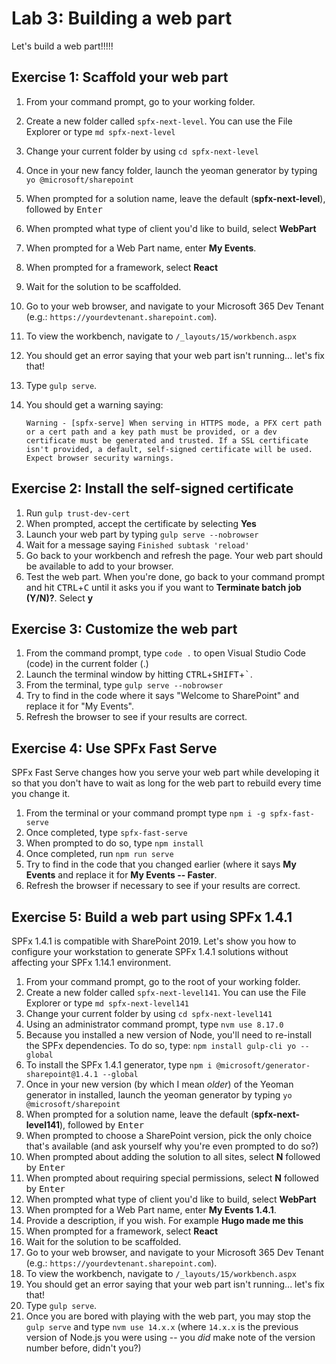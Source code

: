 # Lab 3: Building a web part

Let's build a web part!!!!!

## Exercise 1: Scaffold your web part

1. From your command prompt, go to your working folder.
1. Create a new folder called `spfx-next-level`. You can use the File Explorer or type `md spfx-next-level`
1. Change your current folder by using `cd spfx-next-level`
1. Once in your new fancy folder, launch the yeoman generator by typing `yo @microsoft/sharepoint`
1. When prompted for a solution name, leave the default (**spfx-next-level**), followed by <kbd>Enter</kbd>
1. When prompted what type of client you'd like to build, select **WebPart**
1. When prompted for a Web Part name, enter **My Events**.
1. When prompted for a framework, select **React**
1. Wait for the solution to be scaffolded.
1. Go to your web browser, and navigate to your Microsoft 365 Dev Tenant (e.g.: `https://yourdevtenant.sharepoint.com`).
1. To view the workbench, navigate to `/_layouts/15/workbench.aspx`
1. You should get an error saying that your web part isn't running... let's fix that!
1. Type `gulp serve`.
1. You should get a warning saying:

    ```console
    Warning - [spfx-serve] When serving in HTTPS mode, a PFX cert path or a cert path and a key path must be provided, or a dev certificate must be generated and trusted. If a SSL certificate isn't provided, a default, self-signed certificate will be used. Expect browser security warnings.
    ```

## Exercise 2: Install the self-signed certificate

1. Run `gulp trust-dev-cert`
1. When prompted, accept the certificate by selecting **Yes**
1. Launch your web part by typing `gulp serve --nobrowser`
1. Wait for a message saying `Finished subtask 'reload'`
1. Go back to your workbench and refresh the page. Your web part should be available to add to your browser.
1. Test the web part. When you're done, go back to your command prompt and hit <kbd>CTRL</kbd>+<kbd>C</kbd> until it asks you if you want to **Terminate batch job (Y/N)?**. Select **y**

## Exercise 3: Customize the web part

1. From the command prompt, type `code .` to open Visual Studio Code (code) in the current folder (.)
1. Launch the terminal window by hitting <kbd>CTRL</kbd>+<kbd>SHIFT</kbd>+<kbd>`</kbd>.
1. From the terminal, type `gulp serve --nobrowser`
1. Try to find in the code where it says "Welcome to SharePoint" and replace it for "My Events".
1. Refresh the browser to see if your results are correct.

## Exercise 4: Use SPFx Fast Serve

SPFx Fast Serve changes how you serve your web part while developing it so that you don't have to wait as long for the web part to rebuild every time you change it.

1. From the terminal or your command prompt type `npm i -g spfx-fast-serve`
1. Once completed, type `spfx-fast-serve`
1. When prompted to do so, type `npm install`
1. Once completed, run `npm run serve`
1. Try to find in the code that you changed earlier (where it says **My Events** and replace it for **My Events -- Faster**.
1. Refresh the browser if necessary to see if your results are correct.

## Exercise 5: Build a web part using SPFx 1.4.1

SPFx 1.4.1 is compatible with SharePoint 2019. Let's show you how to configure your workstation to generate SPFx 1.4.1 solutions without affecting your SPFx 1.14.1 environment.

1. From your command prompt, go to the root of your working folder.
1. Create a new folder called `spfx-next-level141`. You can use the File Explorer or type `md spfx-next-level141`
1. Change your current folder by using `cd spfx-next-level141`
1. Using an administrator command prompt, type `nvm use 8.17.0`
1. Because you installed a new version of Node, you'll need to re-install the SPFx dependencies. To do so, type: `npm install gulp-cli yo --global`
1. To install the SPFx 1.4.1 generator, type `npm i @microsoft/generator-sharepoint@1.4.1 --global`
1. Once in your new version (by which I mean *older*) of the Yeoman generator in installed, launch the yeoman generator by typing `yo @microsoft/sharepoint`
1. When prompted for a solution name, leave the default (**spfx-next-level141**), followed by <kbd>Enter</kbd>
1. When prompted to choose a SharePoint version, pick the only choice that's available (and ask yourself why you're even prompted to do so?)
1. When prompted about adding the solution to all sites, select **N** followed by <kbd>Enter</kbd>
1. When prompted about requiring special permissions, select **N** followed by <kbd>Enter</kbd>
1. When prompted what type of client you'd like to build, select **WebPart**
1. When prompted for a Web Part name, enter **My Events 1.4.1**.
1. Provide a description, if you wish. For example **Hugo made me this**
1. When prompted for a framework, select **React**
1. Wait for the solution to be scaffolded.
1. Go to your web browser, and navigate to your Microsoft 365 Dev Tenant (e.g.: `https://yourdevtenant.sharepoint.com`).
1. To view the workbench, navigate to `/_layouts/15/workbench.aspx`
1. You should get an error saying that your web part isn't running... let's fix that!
1. Type `gulp serve`.
1. Once you are bored with playing with the web part, you may stop the `gulp serve` and type `nvm use 14.x.x` (where `14.x.x` is the previous version of Node.js you were using -- you *did* make note of the version number before, didn't you?)
